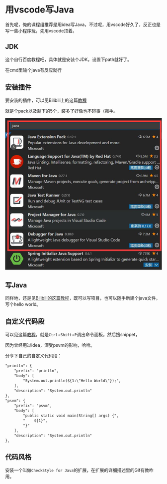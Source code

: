 # 用vscode写Java

首先呢，俺的课程组推荐是用idea写Java，不过呢，用vscode好久了，反正也是写一些小程序玩，先用vscode顶着。

## JDK

这个自行百度教程吧，具体就是安装个JDK，设置下path就好了。

在cmd里输个java有反应就行

## 安装插件

要安装的插件，可以见Bilibili上的这篇[教程](https://www.bilibili.com/video/BV18z4y1X7Yf)

就是个pack以及剩下的5个，装多了好像也不碍事（摊手。

![要安装的扩展](/img/要安装的扩展.jpg)

## 写Java

同样地，还是见[Bilibili的这篇教程](https://www.bilibili.com/video/BV18z4y1X7Yf)，既可以写项目，也可以随手新建个java文件，写个hello world。

## 自定义代码段

可以见这篇[教程](https://www.cnblogs.com/dotnetcrazy/p/9950431.html)，就是`Ctrl`+`Shift`+`P`调出命令面板，然后搜snippet，

因为曾经用过idea，深受psvm的影响，哈哈。

分享下自己的自定义代码段：

```none
"println": {
	"prefix": "println",
	"body": [
		"System.out.println(${1:\"Hello World\"});",
	],
	"description": "System.out.println"
},
"psvm": {
	"prefix": "psvm",
	"body": [
		"public static void main(String[] args) {",
		"    ${1}",
		"}"
	],
	"description": "System.out.println"
},
```

## 代码风格

安装一个叫做`CheckStyle for Java`的扩展，在扩展的详细描述里的Gif有教咋用。
